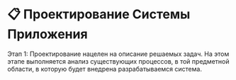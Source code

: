 # 📋 Проектирование Системы Приложения

Этап 1: Проектирование нацелен на описание решаемых задач. На этом этапе выполняется анализ существующих процессов, в той предметной области, в которую будет внедрена разрабатываемся система.
